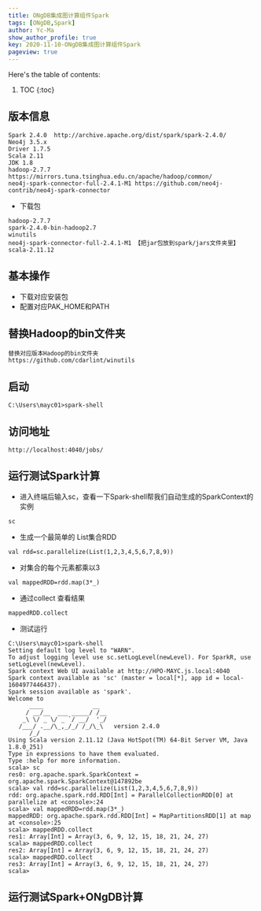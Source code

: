 ```yaml
---
title: ONgDB集成图计算组件Spark
tags: [ONgDB,Spark]
author: Yc-Ma
show_author_profile: true
key: 2020-11-10-ONgDB集成图计算组件Spark
pageview: true
---
```


Here's the table of contents:
1. TOC
{:toc}

## 版本信息
```
Spark 2.4.0  http://archive.apache.org/dist/spark/spark-2.4.0/
Neo4j 3.5.x
Driver 1.7.5
Scala 2.11
JDK 1.8
hadoop-2.7.7
https://mirrors.tuna.tsinghua.edu.cn/apache/hadoop/common/
neo4j-spark-connector-full-2.4.1-M1 https://github.com/neo4j-contrib/neo4j-spark-connector
```
- 下载包
```
hadoop-2.7.7
spark-2.4.0-bin-hadoop2.7
winutils
neo4j-spark-connector-full-2.4.1-M1 【把jar包放到spark/jars文件夹里】
scala-2.11.12
```

## 基本操作
- 下载对应安装包
- 配置对应PAK_HOME和PATH

## 替换Hadoop的bin文件夹
```
替换对应版本Hadoop的bin文件夹
https://github.com/cdarlint/winutils
```

## 启动
```
C:\Users\mayc01>spark-shell
```

## 访问地址
```
http://localhost:4040/jobs/
```

## 运行测试Spark计算
- 进入终端后输入sc，查看一下Spark-shell帮我们自动生成的SparkContext的实例
```
sc
```
- 生成一个最简单的 List集合RDD
```
val rdd=sc.parallelize(List(1,2,3,4,5,6,7,8,9))
```
- 对集合的每个元素都乘以3
```
val mappedRDD=rdd.map(3*_)
```
- 通过collect 查看结果
```
mappedRDD.collect
```
- 测试运行
```
C:\Users\mayc01>spark-shell
Setting default log level to "WARN".
To adjust logging level use sc.setLogLevel(newLevel). For SparkR, use setLogLevel(newLevel).
Spark context Web UI available at http://HPO-MAYC.js.local:4040
Spark context available as 'sc' (master = local[*], app id = local-1604977446437).
Spark session available as 'spark'.
Welcome to
      ____              __
     / __/__  ___ _____/ /__
    _\ \/ _ \/ _ `/ __/  '_/
   /___/ .__/\_,_/_/ /_/\_\   version 2.4.0
      /_/
Using Scala version 2.11.12 (Java HotSpot(TM) 64-Bit Server VM, Java 1.8.0_251)
Type in expressions to have them evaluated.
Type :help for more information.
scala> sc
res0: org.apache.spark.SparkContext = org.apache.spark.SparkContext@147892be
scala> val rdd=sc.parallelize(List(1,2,3,4,5,6,7,8,9))
rdd: org.apache.spark.rdd.RDD[Int] = ParallelCollectionRDD[0] at parallelize at <console>:24
scala> val mappedRDD=rdd.map(3*_)
mappedRDD: org.apache.spark.rdd.RDD[Int] = MapPartitionsRDD[1] at map at <console>:25
scala> mappedRDD.collect
res1: Array[Int] = Array(3, 6, 9, 12, 15, 18, 21, 24, 27)
scala> mappedRDD.collect
res2: Array[Int] = Array(3, 6, 9, 12, 15, 18, 21, 24, 27)
scala> mappedRDD.collect
res3: Array[Int] = Array(3, 6, 9, 12, 15, 18, 21, 24, 27)
scala>
```
## 运行测试Spark+ONgDB计算

